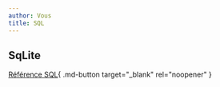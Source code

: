 ```yaml
---
author: Vous
title: SQL
---
```


## SqLite

[Référence SQL](https://docs.forge.apps.education.fr/modeles/tutoriels/pyodide-mkdocs-theme-review/page_sql/ajouter_IDE_sql){ .md-button target="_blank" rel="noopener" }
